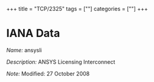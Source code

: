+++
title = "TCP/2325"
tags = [""]
categories = [""]
+++

# IANA Data

_Name:_ ansysli

_Description:_ ANSYS Licensing Interconnect

_Note:_ Modified: 27 October 2008

